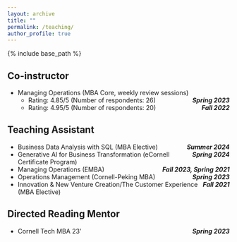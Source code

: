 ```yaml
---
layout: archive
title: ""
permalink: /teaching/
author_profile: true
---
```


{% include base_path %}

<style>
  .teaching-page {
    line-height: 1.5;   /* 1.5× spacing */
  }
  .twocol {
    display: grid;
    grid-template-columns: 1fr auto;
    align-items: baseline;
  }
  .twocol .right {
    white-space: nowrap;
    text-align: right;
  }
</style>


## Co-instructor

* Managing Operations (MBA Core, weekly review sessions)
   * <div class="twocol">
       <span>Rating: 4.85/5 (Number of respondents: 26)</span>
       <span class="right"><strong><em>Spring 2023</em></strong></span>
     </div>

   * <div class="twocol">
       <span>Rating: 4.95/5 (Number of respondents: 20)</span>
       <span class="right"><strong><em>Fall 2022</em></strong></span>
     </div>


## Teaching Assistant

* <div class="twocol">
    <span>Business Data Analysis with SQL (MBA Elective)</span>
    <span class="right"><strong><em>Summer 2024</em></strong></span>
  </div>

* <div class="twocol">
    <span>Generative AI for Business Transformation (eCornell Certificate Program)</span>
    <span class="right"><strong><em>Spring 2024</em></strong></span>
  </div>

* <div class="twocol">
    <span>Managing Operations (EMBA)</span>
    <span class="right"><strong><em>Fall 2023, Spring 2021</em></strong></span>
  </div>

* <div class="twocol">
    <span>Operations Management (Cornell-Peking MBA)</span>
    <span class="right"><strong><em>Spring 2023</em></strong></span>
  </div>

* <div class="twocol">
    <span>Innovation & New Venture Creation/The Customer Experience (MBA Elective)</span>
    <span class="right"><strong><em>Fall 2021</em></strong></span>
  </div>


## Directed Reading Mentor

* <div class="twocol">
    <span>Cornell Tech MBA 23’</span>
    <span class="right"><strong><em>Spring 2023</em></strong></span>
  </div>